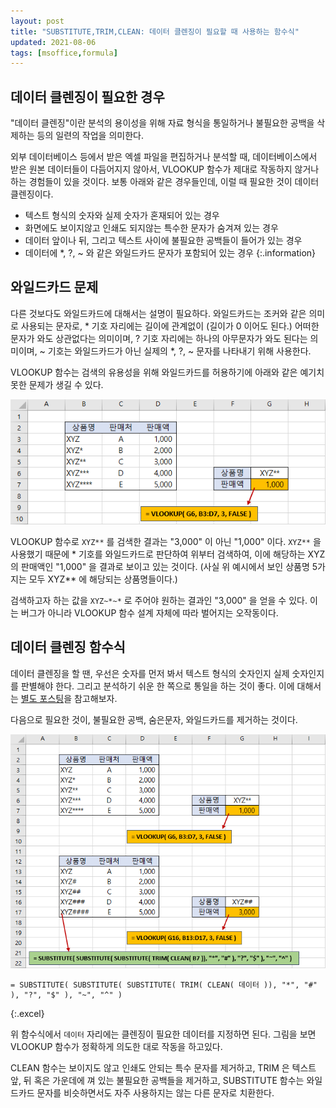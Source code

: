 ```yaml
---
layout: post
title: "SUBSTITUTE,TRIM,CLEAN: 데이터 클렌징이 필요할 때 사용하는 함수식"
updated: 2021-08-06
tags: [msoffice,formula]
---
```


## 데이터 클렌징이 필요한 경우

"데이터 클렌징"이란 분석의 용이성을 위해 자료 형식을 통일하거나 불필요한 공백을 삭제하는 등의 일련의 작업을 의미한다.

외부 데이터베이스 등에서 받은 엑셀 파일을 편집하거나 분석할 때, 데이터베이스에서 받은 원본 데이터들이 다듬어지지 않아서, VLOOKUP 함수가 제대로 작동하지 않거나 하는 경험들이 있을 것이다. 보통 아래와 같은 경우들인데, 이럴 때 필요한 것이 데이터 클렌징이다.

- 텍스트 형식의 숫자와 실제 숫자가 혼재되어 있는 경우
- 화면에도 보이지않고 인쇄도 되지않는 특수한 문자가 숨겨져 있는 경우
- 데이터 앞이나 뒤, 그리고 텍스트 사이에 불필요한 공백들이 들어가 있는 경우
- 데이터에 \*, ?, \~ 와 같은 와일드카드 문자가 포함되어 있는 경우
{:.information}

## 와일드카드 문제

다른 것보다도 와일드카드에 대해서는 설명이 필요하다. 와일드카드는 조커와 같은 의미로 사용되는 문자로, \* 기호 자리에는 길이에 관계없이 (길이가 0 이어도 된다.) 어떠한 문자가 와도 상관없다는 의미이며, ? 기호 자리에는 하나의 아무문자가 와도 된다는 의미이며, \~ 기호는 와일드카드가 아닌 실제의 \*, ?, \~ 문자를 나타내기 위해 사용한다.

VLOOKUP 함수는 검색의 유용성을 위해 와일드카드를 허용하기에 아래와 같은 예기치못한 문제가 생길 수 있다.

![그림00](/img/msoffice/formula/formula-0013.png)

VLOOKUP 함수로 `XYZ**` 를 검색한 결과는 "3,000" 이 아닌 "1,000" 이다. `XYZ**` 을 사용했기 때문에 * 기호를 와일드카드로 판단하여 위부터 검색하여, 이에 해당하는 XYZ 의 판매액인 "1,000" 을 결과로 보이고 있는 것이다. (사실 위 예시에서 보인 상품명 5가지는 모두 XYZ** 에 해당되는 상품명들이다.)

검색하고자 하는 값을 `XYZ~*~*` 로 주어야 원하는 결과인 "3,000" 을 얻을 수 있다. 이는 버그가 아니라 VLOOKUP 함수 설계 자체에 따라 벌어지는 오작동이다.

## 데이터 클렌징 함수식

데이터 클렌징을 할 땐, 우선은 숫자를 먼저 봐서 텍스트 형식의 숫자인지 실제 숫자인지를 판별해야 한다. 그리고 분석하기 쉬운 한 쪽으로 통일을 하는 것이 좋다. 이에 대해서는 [별도 포스팅](/post/excel-convert-from-number-to-text)을 참고해보자.

다음으로 필요한 것이, 불필요한 공백, 숨은문자, 와일드카드를 제거하는 것이다.

![그림01](/img/msoffice/formula/formula-0014.png)

```excel
= SUBSTITUTE( SUBSTITUTE( SUBSTITUTE( TRIM( CLEAN( 데이터 )), "*", "#" ), "?", "$" ), "~", "^" )
```
{:.excel}

위 함수식에서 `데이터` 자리에는 클렌징이 필요한 데이터를 지정하면 된다. 그림을 보면 VLOOKUP 함수가 정확하게 의도한 대로 작동을 하고있다.

CLEAN 함수는 보이지도 않고 인쇄도 안되는 특수 문자를 제거하고, TRIM 은 텍스트 앞, 뒤 혹은 가운데에 껴 있는 불필요한 공백들을 제거하고, SUBSTITUTE 함수는 와일드카드 문자를 비슷하면서도 자주 사용하지는 않는 다른 문자로 치환한다.
